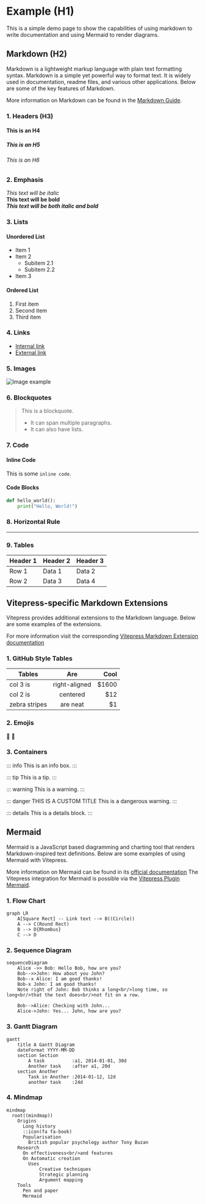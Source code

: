 # Example (H1)

This is a simple demo page to show the capabilities of using markdown to write documentation and using Mermaid to render diagrams.

## Markdown (H2)

Markdown is a lightweight markup language with plain text formatting syntax.
Markdown is a simple yet powerful way to format text. It is widely used in documentation, readme files, and various other applications.
Below are some of the key features of Markdown.

More information on Markdown can be found in the [Markdown Guide](https://www.markdownguide.org/).

### 1. Headers (H3)

#### This is an H4

##### This is an H5

###### This is an H6

### 2. Emphasis

_This text will be italic_  
**This text will be bold**  
**_This text will be both italic and bold_**

### 3. Lists

#### Unordered List

- Item 1
- Item 2
  - Subitem 2.1
  - Subitem 2.2
- Item 3

#### Ordered List

1. First item
2. Second item
3. Third item

### 4. Links

- [Internal link](../index.md)
- [External link](https://refarch.oss.muenchen.de)

### 5. Images

![Image example](https://assets.muenchen.de/logos/lhm/logo-lhm-muenchen.svg)

### 6. Blockquotes

> This is a blockquote.
>
> - It can span multiple paragraphs.
> - It can also have lists.

### 7. Code

#### Inline Code

This is some `inline code`.

#### Code Blocks

```python
def hello_world():
    print("Hello, World!")
```

### 8. Horizontal Rule

---

### 9. Tables

| Header 1 | Header 2 | Header 3 |
| -------- | -------- | -------- |
| Row 1    | Data 1   | Data 2   |
| Row 2    | Data 3   | Data 4   |

## Vitepress-specific Markdown Extensions

Vitepress provides additional extensions to the Markdown language.
Below are some examples of the extensions.

For more information visit the corresponding [Vitepress Markdown Extension documentation](https://vitepress.dev/guide/markdown)

### 1. GitHub Style Tables

| Tables        |      Are      |  Cool |
| ------------- | :-----------: | ----: |
| col 3 is      | right-aligned | $1600 |
| col 2 is      |   centered    |   $12 |
| zebra stripes |   are neat    |    $1 |

### 2. Emojis

:tada: :100:

### 3. Containers

::: info
This is an info box.
:::

::: tip
This is a tip.
:::

::: warning
This is a warning.
:::

::: danger THIS IS A CUSTOM TITLE
This is a dangerous warning.
:::

::: details
This is a details block.
:::

## Mermaid

Mermaid is a JavaScript based diagramming and charting tool that renders Markdown-inspired text definitions.
Below are some examples of using Mermaid with Vitepress.

More information on Mermaid can be found in its [official documentation](https://mermaid.js.org/)
The Vitepress integration for Mermaid is possible via the [Vitepress Plugin Mermaid](https://emersonbottero.github.io/vitepress-plugin-mermaid/).

### 1. Flow Chart

```mermaid
graph LR
    A[Square Rect] -- Link text --> B((Circle))
    A --> C(Round Rect)
    B --> D{Rhombus}
    C --> D
```

### 2. Sequence Diagram

```mermaid
sequenceDiagram
    Alice ->> Bob: Hello Bob, how are you?
    Bob-->>John: How about you John?
    Bob--x Alice: I am good thanks!
    Bob-x John: I am good thanks!
    Note right of John: Bob thinks a long<br/>long time, so long<br/>that the text does<br/>not fit on a row.

    Bob-->Alice: Checking with John...
    Alice->John: Yes... John, how are you?
```

### 3. Gantt Diagram

```mermaid
gantt
    title A Gantt Diagram
    dateFormat YYYY-MM-DD
    section Section
        A task          :a1, 2014-01-01, 30d
        Another task    :after a1, 20d
    section Another
        Task in Another :2014-01-12, 12d
        another task    :24d
```

### 4. Mindmap

```mermaid
mindmap
  root((mindmap))
    Origins
      Long history
      ::icon(fa fa-book)
      Popularisation
        British popular psychology author Tony Buzan
    Research
      On effectiveness<br/>and features
      On Automatic creation
        Uses
            Creative techniques
            Strategic planning
            Argument mapping
    Tools
      Pen and paper
      Mermaid
```
